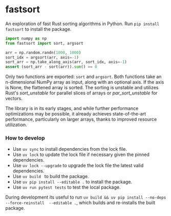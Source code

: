 # fastsort

An exploration of fast Rust sorting algorithms in Python.
Run ``pip install fastsort`` to install the package.

```py
import numpy as np
from fastsort import sort, argsort

arr = np.random.randn(1000, 1000)
sort_idx = argsort(arr, axis=-1)
sort_arr = np.take_along_axis(arr, sort_idx, axis=-1)
assert (sort_arr - sort(arr)).sum() == 0
```

Only two functions are exported: ``sort`` and ``argsort``. Both functions take an n-dimensional NumPy array as input, along with an optional axis. If the axis is None, the flattened array is sorted. The sorting is unstable and utilizes Rust's *sort_unstable* for parallel slices of arrays or *par_sort_unstable* for vectors.

The library is in its early stages, and while further performance optimizations may be possible, it already achieves state-of-the-art performance, particularly on larger arrays, thanks to improved resource utilization.

### How to develop

- Use ``uv sync`` to install dependencies from the lock file.
- Use ``uv lock`` to update the lock file if necessary given the pinned dependencies.
- Use ``uv lock --upgrade`` to upgrade the lock file the latest valid dependencies.
- Use ``uv build `` to build the package.
- Use ``uv pip install --editable .`` to install the package.
- Use ``uv run pytest tests`` to test the local package.

During development its useful to run ``uv build && uv pip install --no-deps --force-reinstall  --editable .``, which builds and re-installs the built package.
